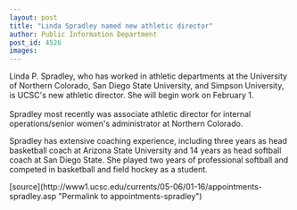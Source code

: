 ```yaml
---
layout: post
title: "Linda Spradley named new athletic director"
author: Public Information Department
post_id: 4526
images:
---
```


<a name="content" id="content"></a>
<p>
  Linda P. Spradley, who has worked in athletic departments at the University of Northern Colorado, San Diego State University, and Simpson University, is UCSC's new athletic director. She will begin work on February 1.<br>
  <br>
  Spradley most recently was associate athletic director for internal operations/senior women's administrator at Northern Colorado.
</p>
<p>
  Spradley has extensive coaching experience, including three years as head basketball coach at Arizona State University and 14 years as head softball coach at San Diego State. She played two years of professional softball and competed in basketball and field hockey as a student.
</p>
[source](http://www1.ucsc.edu/currents/05-06/01-16/appointments-spradley.asp "Permalink to appointments-spradley")
